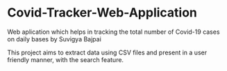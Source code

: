 # Covid-Tracker-Web-Application
Web aplication which helps in tracking the total number of Covid-19 cases on daily bases by Suvigya Bajpai

This project aims to extract data using CSV files and present in a user friendly manner, with the search feature.
